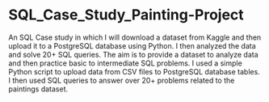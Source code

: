 # SQL_Case_Study_Painting-Project

An SQL Case study in which I will download a dataset from Kaggle and then upload it to a PostgreSQL database using Python. I then analyzed the data and solve 20+ SQL queries. The aim is to provide a dataset to analyze data and then practice basic to intermediate SQL problems. I used a simple Python script to upload data from CSV files to PostgreSQL database tables. I then used SQL queries to answer over 20+ problems related to the paintings dataset. 
